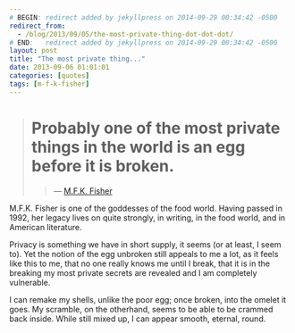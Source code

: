 ```yaml
---
# BEGIN: redirect added by jekyllpress on 2014-09-29 00:34:42 -0500
redirect_from:
  - /blog/2013/09/05/the-most-private-thing-dot-dot-dot/
# END:   redirect added by jekyllpress on 2014-09-29 00:34:42 -0500
layout: post
title: "The most private thing..."
date: 2013-09-06 01:01:01
categories: [quotes]
tags: [m-f-k-fisher]
---
```

> # Probably one of the most private things in the world is an egg before it is broken. 
>> &mdash; [M.F.K. Fisher](https://en.wikipedia.org/wiki/M_F_K_Fisher)

M.F.K. Fisher is one of the goddesses of the food world. Having passed
in 1992, her legacy lives on quite strongly, in writing, in the food
world, and in American literature.

Privacy is something we have in short supply, it seems (or at least, I
seem to). Yet the notion of the egg unbroken still appeals to me a
lot, as it feels like this to me, that no one really knows me until I
break, that it is in the breaking my most private secrets are revealed
and I am completely vulnerable.

I can remake my shells, unlike the poor egg; once broken, into the
omelet it goes. My scramble, on the otherhand, seems to be able to be
crammed back inside. While still mixed up, I can appear smooth,
eternal, round.

